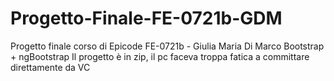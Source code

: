 # Progetto-Finale-FE-0721b-GDM
Progetto finale corso di Epicode FE-0721b - Giulia Maria Di Marco
Bootstrap + ngBootstrap
Il progetto è in zip, il pc faceva troppa fatica a committare direttamente da VC
